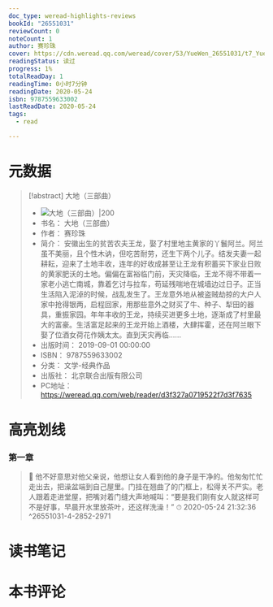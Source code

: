 ```yaml
---
doc_type: weread-highlights-reviews
bookId: "26551031"
reviewCount: 0
noteCount: 1
author: 赛珍珠
cover: https://cdn.weread.qq.com/weread/cover/53/YueWen_26551031/t7_YueWen_26551031.jpg
readingStatus: 读过
progress: 1%
totalReadDay: 1
readingTime: 0小时7分钟
readingDate: 2020-05-24
isbn: 9787559633002
lastReadDate: 2020-05-24
tags:
  - read

---
```

# 元数据
> [!abstract] 大地（三部曲）
> - ![ 大地（三部曲）|200](https://cdn.weread.qq.com/weread/cover/53/YueWen_26551031/t7_YueWen_26551031.jpg)
> - 书名： 大地（三部曲）
> - 作者： 赛珍珠
> - 简介： 安徽出生的贫苦农夫王龙，娶了村里地主黄家的丫鬟阿兰。阿兰虽不美丽，且个性木讷，但吃苦耐劳，还生下两个儿子。结发夫妻一起耕耘，迎来了土地丰收，连年的好收成甚至让王龙有积蓄买下家业日败的黄家肥沃的土地。偏偏在富裕临门前，天灾降临，王龙不得不带着一家老小逃亡南城，靠着乞讨与拉车，苟延残喘地在城墙边过日子。正当生活陷入泥淖的时候，战乱发生了。王龙意外地从被盗贼劫掠的大户人家中抢得银两，启程回家，用那些意外之财买了牛、种子、犁田的器具，重振家园。年年丰收的王龙，持续买进更多土地，逐渐成了村里最大的富豪。生活富足起来的王龙开始上酒楼，大肆挥霍，还在阿兰眼下娶了位酒女荷花作姨太太。直到天灾再临……
> - 出版时间： 2019-09-01 00:00:00
> - ISBN： 9787559633002
> - 分类： 文学-经典作品
> - 出版社： 北京联合出版有限公司
> - PC地址：https://weread.qq.com/web/reader/d3f327a0719522f7d3f7635

# 高亮划线

### 第一章

> 📌 他不好意思对他父亲说，他想让女人看到他的身子是干净的。他匆匆忙忙走出去，把澡盆端到自己屋里。门挂在翘曲了的门框上，松得关不严实。老人跟着走进堂屋，把嘴对着门缝大声地喊叫：“要是我们刚有女人就这样可不是好事，早晨开水里放茶叶，还这样洗澡！” 
> ⏱ 2020-05-24 21:32:36 ^26551031-4-2852-2971

# 读书笔记

# 本书评论

